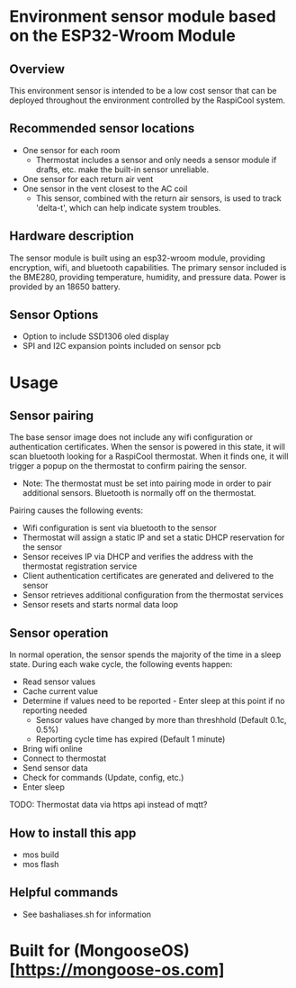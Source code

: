 # Environment sensor module based on the ESP32-Wroom Module

## Overview

This environment sensor is intended to be a low cost sensor that can be deployed throughout the environment controlled by the RaspiCool system.

## Recommended sensor locations
* One sensor for each room
  * Thermostat includes a sensor and only needs a sensor module if drafts, etc. make the built-in sensor unreliable.
* One sensor for each return air vent
* One sensor in the vent closest to the AC coil
  * This sensor, combined with the return air sensors, is used to track 'delta-t', which can help indicate system troubles.

## Hardware description
The sensor module is built using an esp32-wroom module, providing encryption, wifi, and bluetooth capabilities.  The primary sensor included is the BME280, providing temperature, humidity, and pressure data.   Power is provided by an 18650 battery.

## Sensor Options
* Option to include SSD1306 oled display
* SPI and I2C expansion points included on sensor pcb

# Usage
## Sensor pairing
The base sensor image does not include any wifi configuration or authentication certificates.   When the sensor is powered in this state, it will scan bluetooth looking for a RaspiCool thermostat.   When it finds one, it will trigger a popup on the thermostat to confirm pairing the sensor.

* Note:   The thermostat must be set into pairing mode in order to pair additional sensors.  Bluetooth is normally off on the thermostat.

Pairing causes the following events:
- Wifi configuration is sent via bluetooth to the sensor
- Thermostat will assign a static IP and set a static DHCP reservation for the sensor
- Sensor receives IP via DHCP and verifies the address with the thermostat registration service
- Client authentication certificates are generated and delivered to the sensor
- Sensor retrieves additional configuration from the thermostat services
- Sensor resets and starts normal data loop

## Sensor operation
In normal operation, the sensor spends the majority of the time in a sleep state.  During each wake cycle, the following events happen:
* Read sensor values
* Cache current value
* Determine if values need to be reported - Enter sleep at this point if no reporting needed
  * Sensor values have changed by more than threshhold (Default 0.1c, 0.5%) 
  * Reporting cycle time has expired (Default 1 minute)
* Bring wifi online
* Connect to thermostat
* Send sensor data
* Check for commands (Update, config, etc.)
* Enter sleep

TODO:   Thermostat data via https api instead of mqtt?

## How to install this app

- mos build
- mos flash


## Helpful commands
- See bashaliases.sh for information

# Built for (MongooseOS)[https://mongoose-os.com]
